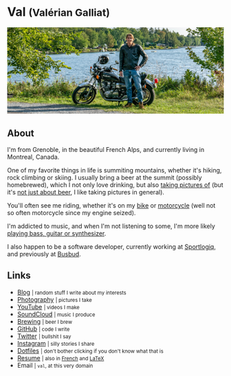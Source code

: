 Val <small>(Valérian Galliat)</small>
=====================================

<div class="oversized">

![Val](img/val.jpg)

</div>

About
-----

I'm from Grenoble, in the beautiful French Alps, and currently living in
Montreal, Canada.

One of my favorite things in life is summiting mountains, whether it's
hiking, rock climbing or skiing. I usually bring a beer at the summit
(possibly homebrewed), which I not only love drinking, but also [taking
pictures of][beer] (but it's [not just about beer][photography], I like
taking pictures in general).

[beer]: https://photography.codejam.info/beer.html
[photography]: https://photography.codejam.info/

You'll often see me riding, whether it's on my [bike] or [motorcycle]
(well not so often motorcycle since my engine seized).

I'm addicted to music, and when I'm not listening to some, I'm more
likely [playing bass, guitar or synthesizer][channel].

I also happen to be a software developer, currently working at
[Sportlogiq], and previously at [Busbud].

[bike]: https://photography.codejam.info/photos/P1000756.html
[motorcycle]: https://photography.codejam.info/photos/P2570525.html
[channel]: https://www.youtube.com/channel/UCzpErreSO-Fv2oY5t-YXvRw
[Sportlogiq]: https://sportlogiq.com/en/about-us
[Busbud]: https://www.busbud.com/en/about

Links
-----

<div class="links">

* [Blog](https://www.codejam.info/) <small>| random stuff I write about my interests</small>
* [Photography](https://photography.codejam.info/) <small>| pictures I take</small>
* [YouTube](https://www.youtube.com/FunkyVal) <small>| videos I make</small>
* [SoundCloud](https://soundcloud.com/funkyval) <small>| music I produce</small>
* [Brewing](https://github.com/valeriangalliat/sans-pression) <small>| beer I brew</small>
* [GitHub](https://github.com/valeriangalliat) <small>| code I write</small>
* [Twitter](https://twitter.com/valeriangalliat) <small>| bullshit I say</small>
* [Instagram](https://www.instagram.com/funkyval_/) <small>| silly stories I share</small>
* [Dotfiles](https://github.com/valeriangalliat/dotfiles) <small>| don't bother clicking if you don't know what that is</small>
* [Resume](https://valeriangalliat.github.io/cv/cv.en.pdf) <small>| also in [French](https://valeriangalliat.github.io/cv/cv.fr.pdf) and [LaTeX](https://github.com/valeriangalliat/cv)</small>
* Email <small>| `val`, at this very domain</small>

</div>
